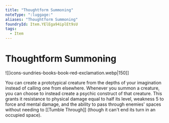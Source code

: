 ```yaml
---
title: "Thoughtform Summoning"
noteType: ":luggage:"
aliases: "Thoughtform Summoning"
foundryId: Item.YElEga94iplEt9sU
tags:
  - Item
---
```


# Thoughtform Summoning
![[icons-sundries-books-book-red-exclamation.webp|150]]

You can create a prototypical creature from the depths of your imagination instead of calling one from elsewhere. Whenever you summon a creature, you can choose to instead create a psychic construct of that creature. This grants it resistance to physical damage equal to half its level, weakness 5 to force and mental damage, and the ability to pass through enemies' spaces without needing to [[Tumble Through]] (though it can't end its turn in an occupied space).

